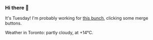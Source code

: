 ### Hi there :wave:

It's Tuesday! I'm probably working for [this bunch](https://github.com/kohofinancial), clicking some merge buttons.

Weather in Toronto: partly cloudy, at +14°C.
